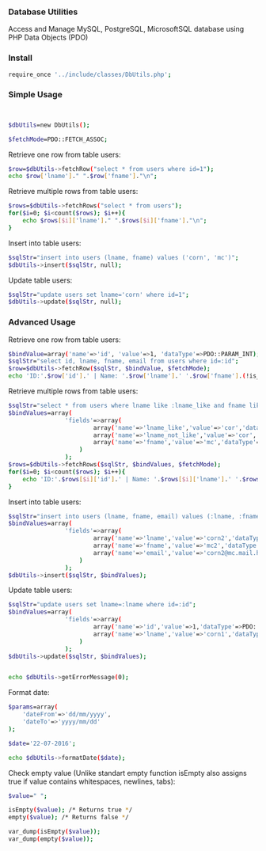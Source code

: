 ### Database Utilities

Access and Manage MySQL, PostgreSQL, MicrosoftSQL database using PHP Data Objects (PDO)


### Install

```sh
require_once '../include/classes/DbUtils.php';
```

### Simple Usage

```sh


$dbUtils=new DbUtils();

$fetchMode=PDO::FETCH_ASSOC;

```
Retrieve one row from table users:
```sh
$row=$dbUtils->fetchRow("select * from users where id=1");
echo $row['lname']." ".$row['fname']."\n";


```
Retrieve multiple rows from table users:
```sh
$rows=$dbUtils->fetchRows("select * from users");
for($i=0; $i<count($rows); $i++){
    echo $rows[$i]['lname']." ".$rows[$i]['fname']."\n";
}

```
Insert into table users:
```sh
$sqlStr="insert into users (lname, fname) values ('corn', 'mc')";
$dbUtils->insert($sqlStr, null);
```
Update table users:
```sh
$sqlStr="update users set lname='corn' where id=1";
$dbUtils->update($sqlStr, null);
```


### Advanced Usage

Retrieve one row from table users:
```sh
$bindValue=array('name'=>'id', 'value'=>1, 'dataType'=>PDO::PARAM_INT);
$sqlStr="select id, lname, fname, email from users where id=:id";
$row=$dbUtils->fetchRow($sqlStr, $bindValue, $fetchMode);
echo 'ID:'.$row['id'].' | Name: '.$row['lname'].' '.$row['fname'].(!is_null($row['email'])?' | Email: '.$row['email']:'')."\n";
```
Retrieve multiple rows from table users:
```sh
$sqlStr="select * from users where lname like :lname_like and fname like :fname and lname not like :lname_not_like";
$bindValues=array(
				'fields'=>array(
						array('name'=>'lname_like','value'=>'cor','dataType'=>PDO::PARAM_STR, 'like'=>LIKE_LEFT),
						array('name'=>'lname_not_like','value'=>'cor','dataType'=>PDO::PARAM_STR, 'notLike'=>NOT_LIKE_RIGHT),
						array('name'=>'fname','value'=>'mc','dataType'=>PDO::PARAM_STR)
					)
				);
$rows=$dbUtils->fetchRows($sqlStr, $bindValues, $fetchMode);
for($i=0; $i<count($rows); $i++){
	echo 'ID:'.$rows[$i]['id'].' | Name: '.$rows[$i]['lname'].' '.$rows[$i]['fname'].(!is_null($rows[$i]['email'])?' | Email: '.$rows[$i]['email']:'')."\n";
}
```
Insert into table users:
```sh
$sqlStr="insert into users (lname, fname, email) values (:lname, :fname, :email)";
$bindValues=array(
				'fields'=>array(
						array('name'=>'lname','value'=>'corn2','dataType'=>PDO::PARAM_STR),
						array('name'=>'fname','value'=>'mc2','dataType'=>PDO::PARAM_STR),
						array('name'=>'email','value'=>'corn2@mc.mail.hi','dataType'=>PDO::PARAM_STR)
					)
				);
$dbUtils->insert($sqlStr, $bindValues);				
```
Update table users:
```sh
$sqlStr="update users set lname=:lname where id=:id";
$bindValues=array(
				'fields'=>array(
						array('name'=>'id','value'=>1,'dataType'=>PDO::PARAM_INT),
						array('name'=>'lname','value'=>'corn1','dataType'=>PDO::PARAM_STR)
					)
				);
$dbUtils->update($sqlStr, $bindValues);


echo $dbUtils->getErrorMessage(0);
```

Format date:
```sh
$params=array(
	'dateFrom'=>'dd/mm/yyyy',
	'dateTo'=>'yyyy/mm/dd'
);

$date='22-07-2016';

echo $dbUtils->formatDate($date);

```


Check empty value (Unlike standart empty function isEmpty also assigns true if value contains whitespaces, newlines, tabs):
```sh
$value=" ";

isEmpty($value); /* Returns true */
empty($value); /* Returns false */

var_dump(isEmpty($value));
var_dump(empty($value));

```
